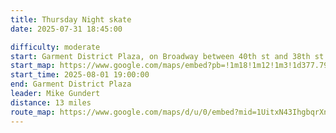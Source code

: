 ```yaml
---
title: Thursday Night skate
date: 2025-07-31 18:45:00

difficulty: moderate
start: Garment District Plaza, on Broadway between 40th st and 38th st
start_map: https://www.google.com/maps/embed?pb=!1m18!1m12!1m3!1d377.79528089955994!2d-73.98698868515856!3d40.75405671194928!2m3!1f0!2f0!3f0!3m2!1i1024!2i768!4f13.1!3m3!1m2!1s0x89c25908164549ab%3A0xbae101be1d87d547!2sGarment%20District%20Plaza!5e0!3m2!1sen!2sus!4v1752179315895!5m2!1sen!2sus
start_time: 2025-08-01 19:00:00
end: Garment District Plaza
leader: Mike Gundert
distance: 13 miles
route_map: https://www.google.com/maps/d/u/0/embed?mid=1UitxN43IhgbqrXnXY3wbwRonBtI5BNk&ehbc=2E312F&noprof=1
---
```


<!--
highlights
 -->
